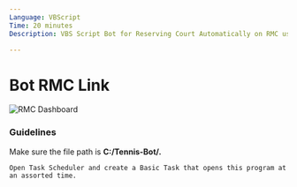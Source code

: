 ```yaml
---
Language: VBScript
Time: 20 minutes
Description: VBS Script Bot for Reserving Court Automatically on RMC using Windows

---
```

# Bot RMC Link
![RMC Dashboard](https://roydero.com/images/dashboard.PNG)

### Guidelines
Make sure the file path is **C:/Tennis-Bot/.**
```
Open Task Scheduler and create a Basic Task that opens this program at an assorted time. 
```
